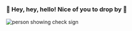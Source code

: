 ### 👋 Hey, hey, hello! Nice of you to drop by 👋

<picture>
    <img alt="person showing check sign" src="https://github.com/Murots/My-images/blob/main/ReadmeBanner.png">
</picture>

<!--
**Murots/Murots** is a ✨ _special_ ✨ repository because its `README.md` (this file) appears on your GitHub profile.

Here are some ideas to get you started:

- 🔭 I’m currently working on ...
- 🌱 I’m currently learning ...
- 👯 I’m looking to collaborate on ...
- 🤔 I’m looking for help with ...
- 💬 Ask me about ...
- 📫 How to reach me: ...
- 😄 Pronouns: ...
- ⚡ Fun fact: ...
-->
